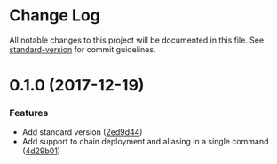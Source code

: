 # Change Log

All notable changes to this project will be documented in this file. See [standard-version](https://github.com/conventional-changelog/standard-version) for commit guidelines.

<a name="0.1.0"></a>
# 0.1.0 (2017-12-19)


### Features

* Add standard version ([2ed9d44](https://github.com/nicolasdao/now-flow/commit/2ed9d44))
* Add support to chain deployment and aliasing in a single command ([4d29b01](https://github.com/nicolasdao/now-flow/commit/4d29b01))
